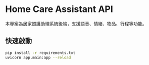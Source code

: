 # Home Care Assistant API

本專案為居家照護助理系統後端，支援語音、情緒、物品、行程等功能。

## 快速啟動

```bash
pip install -r requirements.txt
uvicorn app.main:app --reload
```
